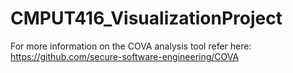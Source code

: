 # CMPUT416_VisualizationProject

For more information on the COVA analysis tool refer here: https://github.com/secure-software-engineering/COVA
